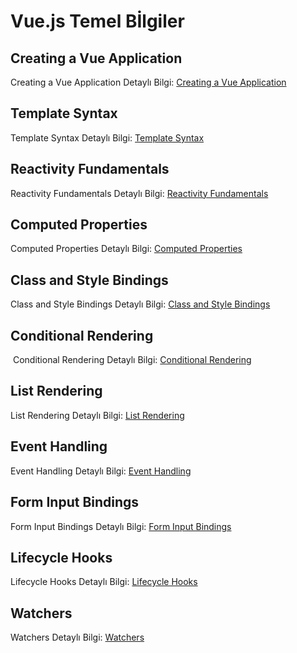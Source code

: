 # Vue.js Temel Bİlgiler

## Creating a Vue Application 

 Creating a Vue Application Detaylı Bilgi: [Creating a Vue Application](https://github.com/kaankaltakkiran/Linux_notlarim/blob/main/vue.js_notlar%C4%B1m/temel_bilgiler/Vue%20_Application%20.md)
 ## Template Syntax  

 Template Syntax  Detaylı Bilgi: [Template Syntax](https://github.com/kaankaltakkiran/Linux_notlarim/blob/main/vue.js_notlar%C4%B1m/temel_bilgiler/Template_Syntax.md)
 ## Reactivity Fundamentals 

 Reactivity Fundamentals  Detaylı Bilgi: [Reactivity Fundamentals ](https://github.com/kaankaltakkiran/Linux_notlarim/blob/main/vue.js_notlar%C4%B1m/temel_bilgiler/Reactivity_Fundamentals.md)
 ## Computed Properties 
 
Computed Properties  Detaylı Bilgi: [Computed Properties ](https://github.com/kaankaltakkiran/Linux_notlarim/blob/main/vue.js_notlar%C4%B1m/temel_bilgiler/Computed%20_Properties.md)

 ## Class and Style Bindings 

Class and Style Bindings Detaylı Bilgi: [Class and Style Bindings ](https://github.com/kaankaltakkiran/Linux_notlarim/blob/main/vue.js_notlar%C4%B1m/temel_bilgiler/Class_Bindings.md)

 ## Conditional Rendering
​
Conditional Rendering Detaylı Bilgi: [Conditional Rendering ](https://github.com/kaankaltakkiran/Linux_notlarim/blob/main/vue.js_notlar%C4%B1m/temel_bilgiler/Conditional_Rendering.md)

 ## List Rendering 

 List Rendering  Detaylı Bilgi: [ List Rendering  ](https://github.com/kaankaltakkiran/Linux_notlarim/blob/main/vue.js_notlar%C4%B1m/temel_bilgiler/List_Rendering.md)

  ## Event Handling

 Event Handling  Detaylı Bilgi: [ Event Handling](https://github.com/kaankaltakkiran/Linux_notlarim/blob/main/vue.js_notlar%C4%B1m/temel_bilgiler/Event%20_Handling.md)

   ## Form Input Bindings 

 Form Input Bindings   Detaylı Bilgi: [Form Input Bindings](https://github.com/kaankaltakkiran/Linux_notlarim/blob/main/vue.js_notlar%C4%B1m/temel_bilgiler/Form%20_Input%20Bindings.md)

   ## Lifecycle Hooks 

Lifecycle Hooks Detaylı Bilgi: [Lifecycle Hooks ](https://github.com/kaankaltakkiran/Linux_notlarim/blob/main/vue.js_notlar%C4%B1m/temel_bilgiler/Lifecycle%20_Hooks.md)

  ## Watchers

Watchers Detaylı Bilgi: [Watchers ](https://github.com/kaankaltakkiran/Linux_notlarim/blob/main/vue.js_notlar%C4%B1m/temel_bilgiler/Watchers.md)




